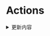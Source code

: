 # Actions


<details> 
    <summary>更新内容</summary>

- [QiuChenlyOpenSource/QQFlacMusicDownloader](https://github.com/QiuChenlyOpenSource/QQFlacMusicDownloader) (Updated: fc0d72b5833c81702a050c7c1419215eacceee1d)

</details>
